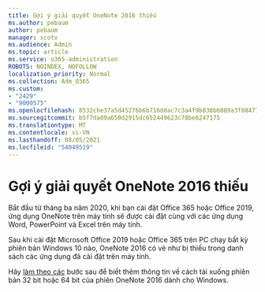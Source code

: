 ```yaml
---
title: Gợi ý giải quyết OneNote 2016 thiếu
ms.author: pebaum
author: pebaum
manager: scotv
ms.audience: Admin
ms.topic: article
ms.service: o365-administration
ROBOTS: NOINDEX, NOFOLLOW
localization_priority: Normal
ms.collection: Adm_O365
ms.custom:
- "2429"
- "9000575"
ms.openlocfilehash: 8532cbe37a5d45276b6b716ddac7c3a4f9b830b6089a3f08477150e449a0c92f
ms.sourcegitcommit: b5f7da89a650d2915dc652449623c78be6247175
ms.translationtype: MT
ms.contentlocale: vi-VN
ms.lasthandoff: 08/05/2021
ms.locfileid: "54049519"
---
```

# <a name="suggestions-for-resolving-onenote-2016-is-missing"></a>Gợi ý giải quyết OneNote 2016 thiếu

Bắt đầu từ tháng ba năm 2020, khi bạn cài đặt Office 365 hoặc Office 2019, ứng dụng OneNote trên máy tính sẽ được cài đặt cùng với các ứng dụng Word, PowerPoint và Excel trên máy tính.

Sau khi cài đặt Microsoft Office 2019 hoặc Office 365 trên PC chạy bất kỳ phiên bản Windows 10 nào, OneNote 2016 có vẻ như bị thiếu trong danh sách các ứng dụng đã cài đặt trên máy tính.

Hãy [làm theo các](https://support.office.com/article/OneNote-2016-is-missing-after-installing-Office-2019-or-Office-365-1844ba87-7248-4bd8-a735-66a52f98e6e5) bước sau để biết thêm thông tin về cách tải xuống phiên bản 32 bit hoặc 64 bit của phiên OneNote 2016 dành cho Windows.
